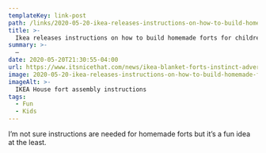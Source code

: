 ```yaml
---
templateKey: link-post
path: /links/2020-05-20-ikea-releases-instructions-on-how-to-build-homemade-forts-for-children
title: >-
  Ikea releases instructions on how to build homemade forts for children
summary: >-
  —
date: 2020-05-20T21:30:55-04:00
url: https://www.itsnicethat.com/news/ikea-blanket-forts-instinct-advertising-190520
image: 2020-05-20-ikea-releases-instructions-on-how-to-build-homemade-forts-for-children.jpeg
imageAlt: >-
  IKEA House fort assembly instructions
tags:
  - Fun
  - Kids
---
```


I’m not sure instructions are needed for homemade forts but it’s a fun idea at the least.
